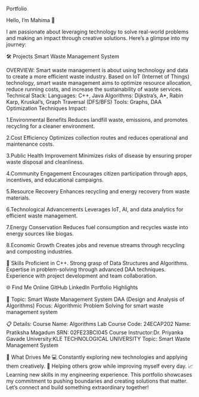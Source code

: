 Portfolio

Hello, I’m Mahima 👋

I am passionate about leveraging technology to solve real-world problems and making an impact through creative solutions. Here’s a glimpse into my journey:

🛠 Projects
Smart Waste Management System

OVERVIEW: Smart waste management is about using technology and data to create a more efficient waste industry. Based on IoT (Internet of Things) technology, smart waste management aims to optimize resource allocation, reduce running costs, and increase the sustainability of waste services. Technical Stack: Languages: C++, Java Algorithms: Dijkstra’s, A*, Rabin Karp, Kruskal’s, Graph Traversal (DFS/BFS) Tools: Graphs, DAA Optimization Techniques Impact:

1.Environmental Benefits Reduces landfill waste, emissions, and promotes recycling for a cleaner environment.

2.Cost Efficiency Optimizes collection routes and reduces operational and maintenance costs.

3.Public Health Improvement Minimizes risks of disease by ensuring proper waste disposal and cleanliness.

4.Community Engagement Encourages citizen participation through apps, incentives, and educational campaigns.

5.Resource Recovery Enhances recycling and energy recovery from waste materials.

6.Technological Advancements Leverages IoT, AI, and data analytics for efficient waste management.

7.Energy Conservation Reduces fuel consumption and recycles waste into energy sources like biogas.

8.Economic Growth Creates jobs and revenue streams through recycling and composting industries.

🚀 Skills
Proficient in C++.
Strong grasp of Data Structures and Algorithms.
Expertise in problem-solving through advanced DAA techniques.
Experience with project development and team collaboration.

🌐 Find Me Online
GitHub
LinkedIn
Portfolio Highlights

🎯 Topic: Smart Waste Management System
DAA (Design and Analysis of Algorithms)
Focus: Algorithmic Problem Solving for smart waste management system

📋 Details:
Course Name: Algorithms Lab
Course Code: 24ECAP202
Name: Pratiksha Magadum
SRN: 02FE23BCI045
Course Instructor:Dr. Priyanka Gavade
University:KLE TECHNOLOGICAL UNIVERSITY
Topic: Smart Waste Management System

🎨 What Drives Me
💻 Constantly exploring new technologies and applying them creatively.
🤝 Helping others grow while improving myself every day.
📈 Learning new skills in my engineering experience.
This portfolio showcases my commitment to pushing boundaries and creating solutions that matter. Let’s connect and build something extraordinary together!
